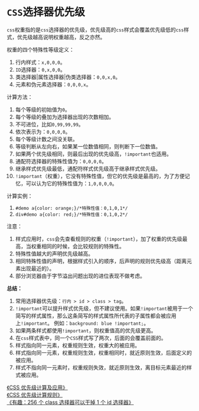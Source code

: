 # `CSS`选择器优先级

`css`权重指的是`css`选择器的优先级，优先级高的`css`样式会覆盖优先级低的`css`样式，优先级越高说明权重越高，反之亦然。

权重的四个特殊性等级定义：

1. 行内样式：`x,0,0,0`。
2. `ID`选择器：`0,x,0,0`。
3. 类选择器|属性选择器|伪类选择器：`0,0,x,0`。
4. 元素和伪元素选择器：`0,0,0,x`。

计算方法：

1. 每个等级的初始值为`0`。
2. 每个等级的叠加为选择器出现的次数相加。
3. 不可进位，比如`0,99,99,99`。
4. 依次表示为：`0,0,0,0`。
5. 每个等级计数之间没关联。
6. 等级判断从左向右，如果某一位数值相同，则判断下一位数值。
7. 如果两个优先级相同，则最后出现的优先级高，`!important`也适用。
8. 通配符选择器的特殊性值为：`0,0,0,0`。
9. 继承样式优先级最低，通配符样式优先级高于继承样式优先级。
10. `!important`（权重），它没有特殊性值，但它的优先级是最高的，为了方便记忆，可以认为它的特殊性值为：`1,0,0,0,0`。

计算实例：

1. `#demo a{color: orange;}/*特殊性值：0,1,0,1*/`
2. `div#demo a{color: red;}/*特殊性值：0,1,0,2*/`

注意：

1. 样式应用时，`css`会先查看规则的权重（`!important`），加了权重的优先级最高，当权重相同的时候，会比较规则的特殊性。
2. 特殊性值越大的声明优先级越高。
3. 相同特殊性值的声明，根据样式引入的顺序，后声明的规则优先级高（距离元素出现最近的）。
4. 部分浏览器由于字节溢出问题出现的进位表现不做考虑。

**总结：**

1. 常用选择器优先级：`行内 > id > class > tag`。
2. `!important`可以提升样式优先级，但不建议使用。如果`!important`被用于一个简写的样式属性，那么这条简写的样式属性所代表的子属性都会被应用上`!important`。 例如：`background: blue !important;`。
3. 如果两条样式都使用`!important`，则权重值高的优先级更高。
4. 在`css`样式表中，同一个`CSS`样式写了两次，后面的会覆盖前面的。
5. 样式指向同一元素，权重规则生效，权重大的被应用。
6. 样式指向同一元素，权重规则生效，权重相同时，就近原则生效，后面定义的被应用。
7. 样式不指向同一元素时，权重规则失效，就近原则生效，离目标元素最近的样式被应用。

[《CSS 优先级计算及应用》](https://www.jianshu.com/p/1c4e639ff7d5)\
[《CSS 优先级计算规则》](http://www.cnblogs.com/wangmeijian/p/4207433.html)\
[《有趣：256 个 class 选择器可以干掉 1 个 id 选择器》](https://www.zhangxinxu.com/wordpress/2012/08/256-class-selector-beat-id-selector/)

